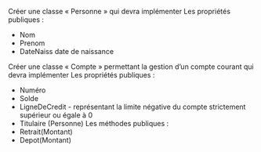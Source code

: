 Créer une classe « Personne » qui devra implémenter
Les propriétés publiques :
* Nom
* Prenom 
* DateNaiss date de naissance

Créer une classe « Compte » permettant la gestion d’un compte courant qui devra implémenter
Les propriétés publiques :
* Numéro
* Solde
* LigneDeCredit - représentant la limite négative du compte strictement supérieur ou égale à 0
* Titulaire (Personne)
Les méthodes publiques :
* Retrait(Montant)
* Depot(Montant)
